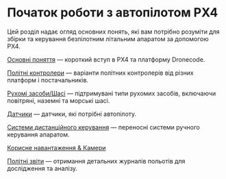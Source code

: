 # Початок роботи з автопілотом PX4

Цей розділ надає огляд основних понять, які вам потрібно розуміти для збірки та керування безпілотним літальним апаратом за допомогою PX4.

[Основні поняття](../getting_started/px4_basic_concepts.md) — короткий вступ в PX4 та платформу Dronecode.

[Політні контролери](../getting_started/flight_controller_selection.md) — варіанти політних контролерів від різних платформ і постачальників.

[Рухомі засоби/Шасі](../getting_started/frame_selection.md) — підтримувані типи рухомих засобів, включаючи повітряні, наземні та морські шасі.

[Датчики](../getting_started/sensor_selection.md) — датчики, які потрібні автопілоту.

[Системи дистанційного керування](../getting_started/rc_transmitter_receiver.md) — переносні системи ручного керування апаратом.

[Корисне навантаження & Камери](../payloads/README.md)

[Політні звіти](../getting_started/flight_reporting.md) — отримання детальних журналів польотів для дослідження та аналізу.
